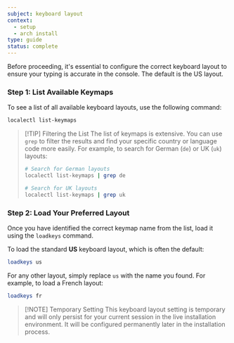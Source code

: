 ```yaml
---
subject: keyboard layout
context:
  - setup
  - arch install
type: guide
status: complete
---
```



Before proceeding, it's essential to configure the correct keyboard layout to ensure your typing is accurate in the console. The default is the US layout.

### Step 1: List Available Keymaps

To see a list of all available keyboard layouts, use the following command:

```bash
localectl list-keymaps
```

> [!TIP] Filtering the List
> The list of keymaps is extensive. You can use `grep` to filter the results and find your specific country or language code more easily. For example, to search for German (`de`) or UK (`uk`) layouts:
> ```bash
> # Search for German layouts
> localectl list-keymaps | grep de
> 
> # Search for UK layouts
> localectl list-keymaps | grep uk
> ```

### Step 2: Load Your Preferred Layout

Once you have identified the correct keymap name from the list, load it using the `loadkeys` command.

To load the standard **US** keyboard layout, which is often the default:

```bash
loadkeys us
```

For any other layout, simply replace `us` with the name you found. For example, to load a French layout:

```bash
loadkeys fr
```

> [!NOTE] Temporary Setting
> This keyboard layout setting is temporary and will only persist for your current session in the live installation environment. It will be configured permanently later in the installation process.


